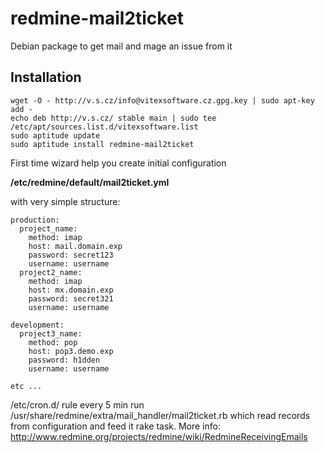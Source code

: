 redmine-mail2ticket
===================

Debian package to get mail and mage an issue from it

Installation
------------

    wget -O - http://v.s.cz/info@vitexsoftware.cz.gpg.key | sudo apt-key add -
    echo deb http://v.s.cz/ stable main | sudo tee /etc/apt/sources.list.d/vitexsoftware.list
    sudo aptitude update
    sudo aptitude install redmine-mail2ticket

First time wizard help you create initial configuration 

  **/etc/redmine/default/mail2ticket.yml**

with very simple structure:

    production:
      project_name:
        method: imap
        host: mail.domain.exp
        password: secret123
        username: username
      project2_name:
        method: imap
        host: mx.domain.exp
        password: secret321
        username: username

    development:
      project3_name:
        method: pop
        host: pop3.demo.exp
        password: h1dden
        username: username

    etc ...


/etc/cron.d/ rule every 5 min run /usr/share/redmine/extra/mail_handler/mail2ticket.rb
which read records from configuration and feed it rake task. More info: 
http://www.redmine.org/projects/redmine/wiki/RedmineReceivingEmails

